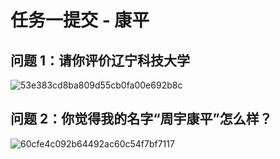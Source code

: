 # 任务一提交 - 康平
## 问题 1：请你评价辽宁科技大学
![53e383cd8ba809d55cb0fa00e692b8c](https://github.com/user-attachments/assets/1822707b-a5fb-4d00-b1fc-308ec4d74f88)

## 问题 2：你觉得我的名字“周宇康平”怎么样？
![60cfe4c092b64492ac60c54f7bf7117](https://github.com/user-attachments/assets/c3e1f6cc-a9f4-43a0-9551-6136dee9793a)
